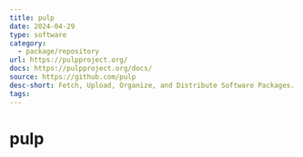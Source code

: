 ```yaml
---
title: pulp
date: 2024-04-29
type: software
category:
  - package/repository
url: https://pulpproject.org/
docs: https://pulpproject.org/docs/
source: https://github.com/pulp
desc-short: Fetch, Upload, Organize, and Distribute Software Packages. With Pulp, you can fetch, upload, and distribute content from a wide variety of content types (e.g. rpm, Docker, Ansible, PyPI).
tags:
---
```

# pulp
